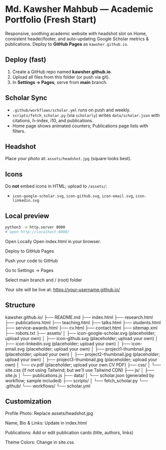 
# Md. Kawsher Mahbub — Academic Portfolio (Fresh Start)

Responsive, soothing academic website with headshot slot on Home, consistent header/footer, and auto-updating Google Scholar metrics & publications. Deploy to **GitHub Pages** as `kawsher.github.io`.

## Deploy (fast)
1) Create a GitHub repo named **kawsher.github.io**.
2) Upload all files from this folder (or push via git).
3) In **Settings → Pages**, serve from **main** branch.

## Scholar Sync
- `.github/workflows/scholar.yml` runs on push and weekly.
- `scripts/fetch_scholar.py` (via `scholarly`) writes `data/scholar.json` with citations, h-index, i10, and publications.
- Home page shows animated counters; Publications page lists with filters.

## Headshot
Place your photo at: `assets/headshot.jpg` (square looks best).

## Icons
Do **not** embed icons in HTML; upload to `/assets/`:
- `icon-google-scholar.svg`, `icon-github.svg`, `icon-email.svg`, `icon-linkedin.svg`

## Local preview
```bash
python3 -m http.server 8000
# open http://localhost:8000/
```

Open Locally
Open index.html in your browser.

Deploy to GitHub Pages

Push your code to GitHub

Go to Settings → Pages

Select main branch and / (root) folder

Your site will be live at:
https://your-username.github.io/


## Structure
kawsher.github.io/
├── README.md
├── index.html
├── research.html
├── publications.html
├── teaching.html
├── talks.html
├── students.html
├── service-awards.html
├── cv.html
├── contact.html
├── sitemap.xml
├── robots.txt
├── assets/
│   ├── icon-google-scholar.svg  (placeholder; upload your own)
│   ├── icon-github.svg  (placeholder; upload your own)
│   ├── icon-linkedin.svg  (placeholder; upload your own)
│   ├── icon-email.svg  (placeholder; upload your own)
│   ├── project1-thumbnail.jpg  (placeholder; upload your own)
│   ├── project2-thumbnail.jpg  (placeholder; upload your own)
│   ├── project3-thumbnail.jpg  (placeholder; upload your own)
│   └── cv.pdf  (placeholder; upload your own CV PDF)
├── css/
│   └── site.css  (if not using Tailwind; but we'll use Tailwind CDN)
├── js/
│   ├── site.js
│   └── publications.js
├── data/
│   └── scholar.json  (generated by workflow; sample included)
├── scripts/
│   └── fetch_scholar.py
└── .github/
    └── workflows/
        └── scholar.yml

## Customization

Profile Photo: Replace assets/headshot.jpg

Name, Bio & Links: Update in index.html

Publications: Add or edit publication cards (title, authors, links)

Theme Colors: Change in site.css
